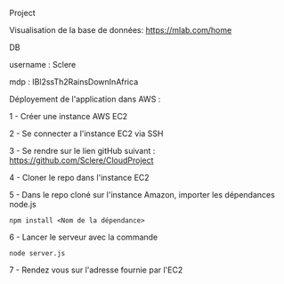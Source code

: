 Project

Visualisation de la base de données:
 https://mlab.com/home

 DB
 
 username : Sclere
 
 mdp : IBl2ssTh2RainsDownInAfrica
 


Déployement de l'application dans AWS :

1 - Créer une instance AWS EC2

2 - Se connecter a l'instance EC2 via SSH

3 - Se rendre sur le lien gitHub suivant : https://github.com/Sclere/CloudProject
    
4 - Cloner le repo dans l'instance EC2

5 - Dans le repo cloné sur l'instance Amazon, importer les dépendances node.js
   
    npm install <Nom de la dépendance>

6 - Lancer le serveur avec la commande 

    node server.js

7 - Rendez vous sur l'adresse fournie par l'EC2